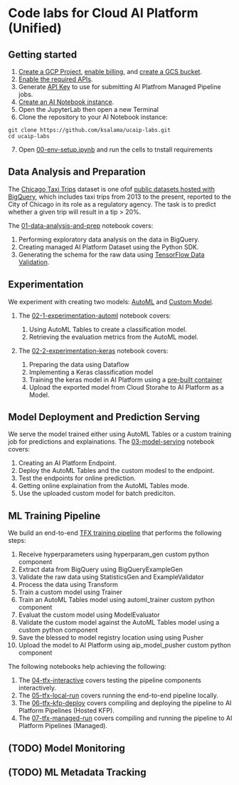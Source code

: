 # Code labs for Cloud AI Platform (Unified)

## Getting started

1. [Create a GCP Project](https://cloud.google.com/resource-manager/docs/creating-managing-projects#console), [enable billing](https://cloud.google.com/billing/docs/how-to/modify-project), and [create a GCS bucket](https://cloud.google.com/storage/docs/creating-buckets).
2. [Enable the required APIs](https://cloud.google.com/endpoints/docs/openapi/enable-api).
3. Generate [API Key](https://cloud.google.com/docs/authentication/api-keys) to use for submitting AI Platfrom Managed Pipeline jobs.
4. [Create an AI Notebook instance](https://cloud.google.com/ai-platform/notebooks/docs/create-new).
5. Open the JupyterLab then open a new Terminal
6. Clone the repository to your AI Notebook instance:
```
git clone https://github.com/ksalama/ucaip-labs.git
cd ucaip-labs
```
7. Open [00-env-setup.ipynb](00-env-setup.ipynb) and run the cells to tnstall requirements

## Data Analysis and Preparation

The [Chicago Taxi Trips](https://pantheon.corp.google.com/marketplace/details/city-of-chicago-public-data/chicago-taxi-trips) dataset is one ofof [public datasets hosted with BigQuery](https://cloud.google.com/bigquery/public-data/), which includes taxi trips from 2013 to the present, reported to the City of Chicago in its role as a regulatory agency. The task is to predict whether a given trip will result in a tip > 20%.

The [01-data-analysis-and-prep](01-data-analysis-and-prep.ipynb) notebook covers:
1. Performing exploratory data analysis on the data in BigQuery.
2. Creating managed AI Platform Dataset using the Python SDK.
3. Generating the schema for the raw data using [TensorFlow Data Validation](https://www.tensorflow.org/tfx/guide/tfdv).


## Experimentation

We experiment with creating two models: [AutoML](https://cloud.google.com/ai-platform-unified/docs/training/training) and [Custom Model](https://cloud.google.com/ai-platform-unified/docs/training/create-model-custom-training). 

1. The [02-1-experimentation-automl](02-1-experimentation-automl.ipynb) notebook covers:
    1. Using AutoML Tables to create a classification model.
    2. Retrieving the evaluation metrics from the AutoML model.

2. The [02-2-experimentation-keras](02-2-experimentation-keras.ipynb) notebook covers:
    1. Preparing the data using Dataflow
    2. Implementing a Keras classification model
    3. Training the keras model in AI Platform using a [pre-built container](https://cloud.google.com/ai-platform-unified/docs/training/pre-built-containers)
    4. Upload the exported model from Cloud Storahe to AI Platform as a Model.

## Model Deployment and Prediction Serving

We serve the model trained either using AutoML Tables or a custom training job for predictions and explainations.
The [03-model-serving](03-model-serving.ipynb) notebook covers:
1. Creating an AI Platform Endpoint.
2. Deploy the AutoML Tables and the custom modesl to the endpoint.
4. Test the endpoints for online prediction.
5. Getting online explaination from the AutoML Tables mode.
5. Use the uploaded custom model for batch prediciton.

## ML Training Pipeline

We build an end-to-end [TFX training pipeline](tfx_pipline) that performs the following steps:
1. Receive hyperparameters using hyperparam_gen custom python component
2. Extract data from BigQuery using BigQueryExampleGen
3. Validate the raw data using StatisticsGen and ExampleValidator
4. Process the data using Transform
5. Train a custom model using Trainer
6. Train an AutoML Tables model using automl_trainer custom python component
7. Evaluat the custom model using ModelEvaluator
8. Validate the custom model against the AutoML Tables model using a custom python component
9. Save the blessed to model registry location using using Pusher
10. Upload the model to AI Platform using aip_model_pusher custom python component

The following notebooks help achieving the following:

1. The [04-tfx-interactive](04-tfx-interactive.ipynb) covers testing the pipeline components interactively.
2. The [05-tfx-local-run](05-tfx-local-run.ipynb) covers running the end-to-end pipeline locally.
3. The [06-tfx-kfp-deploy](06-tfx-kfp-deploy.ipynb) covers compiling and deploying the pipeline to AI Platform Pipelines (Hosted KFP).
4. The [07-tfx-managed-run](06-tfx-managed-run.ipynb) covers compiling and running the pipeline to AI Platform Pipelines (Managed).


## (TODO) Model Monitoring

## (TODO) ML Metadata Tracking




